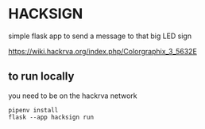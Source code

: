 # HACKSIGN 

simple flask app to send a message to that big LED sign

https://wiki.hackrva.org/index.php/Colorgraphix_3_5632E

## to run locally

you need to be on the hackrva network

```
pipenv install
flask --app hacksign run
```
